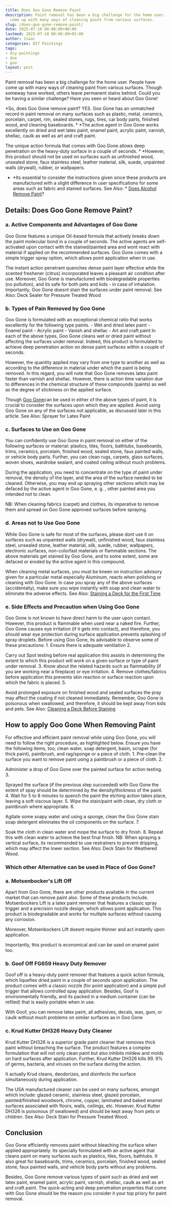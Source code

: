 ```yaml
---
title: Does Goo Gone Remove Paint
description: Paint removal has been a big challenge for the home user. People have
  come up with many ways of cleaning paint from various surfaces.
slug: /does-goo-gone-remove-paint/
date: 2025-07-10 00:00:00+00:00
lastmod: 2025-07-10 00:00:00+03:00
author: Isaac
categories: DIY Paintings
tags:
- diy-paintings
- doe
- goo
layout: post
---
```

Paint removal has been a big challenge for the home user. People have come up with many ways of cleaning paint from various surfaces. Though someway have worked, others leave permanent stains behind. Could you be having a similar challenge? Have you seen or heard about Goo Gone!

*So, does Goo Gone remove paint? YES. Goo Gone has an unmatched record in paint removal on many surfaces such as plastic, metal, ceramics, porcelain, carpet, rim, sealed stones, rugs, tires, car body parts, finished wood, and cleaning baseboards. * *The active agent in Goo Gone works excellently on dried and wet latex paint, enamel paint, acrylic paint, varnish, shellac, caulk as well as art and craft paint.

The unique action formula that comes with Goo Gone allows deep penetration on the heavy-duty surface in a couple of seconds. * *However, this product should not be used on surfaces such as unfinished wood, unsealed stone, faux stainless steel, leather material, silk, suede, unpainted walls (drywall), rubber, or wallpapers.

* *Its essential to consider the instructions given since these products are manufactured with a slight difference in user specifications for some areas such as fabric and stained surfaces. See Also: * [Does Alcohol Remove Paint](https://pestpolicy.com/does-alcohol-remove-paint/)?

##  Details: Does Goo Gone Remove Paint?

###  a. Active Components and Advantages of Goo Gone

Goo Gone features a unique Oil-based formula that actively breaks down the paint molecular bond in a couple of seconds. The active agents are self-activated upon contact with the stained/painted area and wont react with material if applied on the recommended surfaces. Goo Gone comes with a simple trigger spray option, which allows point application when in use.

The instant action penetrant quenches dense paint layer effective while the scented freshener (citrus) incorporated leaves a pleasant air condition after use. Moreover, Goo Gone is manufactured with biodegradable properties (no pollution), and its safe for both pets and kids - in case of inhalation. Importantly, Goo Gone doesnt stain the surfaces under paint removal. See Also: Deck Sealer for Pressure Treated Wood

###  b. Types of Pain Removed by Goo Gone

Goo Gone is formulated with an exceptional chemical ratio that works excellently for the following type paints. - Wet and dried latex paint - Enamel paint - Acrylic paint - Vanish and shellac - Art and craft paint In each of the above types, Goo Gone cleans wet or dried paint without affecting the surfaces under removal. Indeed, this product is formulated to achieve deep penetration action on dense paint surfaces within a couple of seconds.

However, the quantity applied may vary from one type to another as well as according to the difference in material under which the paint is being removed. In this regard, you will note that Goo Gone removes latex paint faster than varnish and shellac. However, there is action time variation due to differences in the chemical structure of these compounds (paints) as well as the degree of stickiness on the applied surface.

Though [Goo Gone](https://www.amazon.com/Goo-Gone-Latex-Cleaner-Surface/dp/B01JIRIIP4)can be used in either of the above types of paint, it is crucial to consider the surfaces upon which they are applied. Avoid using Goo Gone on any of the surfaces not applicable, as discussed later in this article. See Also: Sprayer for Latex Paint

###  c. Surfaces to Use on Goo Gone

You can confidently use Goo Gone in paint removal on either of the following surfaces or material: plastics, tiles, floors, bathtubs, baseboards, trims, ceramics, porcelain, finished wood, sealed stone, faux painted walls, or vehicle body parts. Further, you can clean rugs, carpets, glass surfaces, woven shoes, wardrobe sealant, and coated ceiling without much problems.

During the application, you need to concentrate on the type of paint under removal, the density of the layer, and the area of the surface needed to be cleaned. Otherwise, you may end up spraying other sections which may be defaced by the active agent in Goo Gone, e. g. , other painted area you intended not to clean.

NB: When cleaning fabrics (carpet) and clothes, its imperative to remove them and spread on Goo Gone approved surfaces before spraying.

###  d. Areas not to Use Goo Gone

While Goo Gone is safe for most of the surfaces, please dont use it on surfaces such as unpainted walls (drywall), unfinished wood, faux stainless steel, unsealed stone, leather material, silk, suede, rubber, wallpapers, electronic surfaces, non-colorfast materials or flammable sections. The above materials get stained by Goo Gone, and to some extent, some are defaced or eroded by the active agent in this compound.

When cleaning metal surfaces, you must be kneen on instruction advisory given for a particular metal especially Aluminum, reacts when polishing or cleaning with Goo Gone. In case you spray any of the above surfaces (accidentally), make sure you wipe instantly with soap and clean water to eliminate the adverse effects. See Also: [Staining a Deck for the First Time](https://pestpolicy.com/how-to-stain-a-deck-for-the-first-time/)

###  e. Side Effects and Precaution when Using Goo Gone

Goo Gone is not known to have direct harm to the user upon contact. However, this product is flammable when used near a naked fire. Further, Goo Gone causes eye irritation (if it gets into contact), and therefore, you should wear eye protection during surface application prevents splashing of spray droplets. Before using Goo Gone, its advisable to observe some of these precautions: 1. Ensure there is adequate ventilation 2.

Carry out Spot testing before real application this assists in determining the extent to which this product will work on a given surface or type of paint under removal. 3. Know about the related hazards such as flammability (if you are working near a fireplace) or eye irritation. 4. Remove clothes/fabrics before application this prevents skin reaction or surface reaction upon which the fabric is placed. 5.

Avoid prolonged exposure on finished wood and sealed surfaces the pray may affect the coating if not cleaned immediately. Remember, Goo Gone is poisonous when swallowed, and therefore, it should be kept away from kids and pets. See Also: [Cleaning a Deck Before Staining](https://pestpolicy.com/how-to-clean-a-deck-before-staining/)

##  How to apply Goo Gone When Removing Paint

For effective and efficient paint removal while using Goo Gone, you will need to follow the right procedure, as highlighted below. Ensure you have the following items, too; clean water, soap detergent, basin, scraper (for thick paint), paintbrush, and rag/sponge or a piece of cloth. 1. Pre-clean the surface you want to remove paint using a paintbrush or a piece of cloth. 2.

Administer a drop of Goo Gone over the painted surface for action testing. 3.

Sprayed the surface (if the previous step succeeded) with Goo Gone the extent of spay should be determined by the density/thickness of the paint. 4. Wait for 5 to 8 minutes to quench the paint the etching action takes place, leaving a soft viscous layer. 5. Wipe the stain/paint with clean, dry cloth or paintbrush where appropriate. 6.

Agitate some soapy water and using a sponge, clean the Goo Gone stain soap detergent eliminates the oil components on the surface. 7.

Soak the cloth in clean water and mope the surface to dry finish. 8. Repeat this with clean water to achieve the best final finish. NB: When spraying a vertical surface, its recommended to use restrainers to prevent dripping, which may affect the lower section. See Also: Deck Stain for Weathered Wood.

###  Which other Alternative can be used in Place of Goo Gone?

###  a. Motsenbocker's Lift Off

Apart from Goo Gone, there are other products available in the current market that can remove paint also. Some of these products include. Motsenbockers Lift is a latex paint remover that features a classic spray trigger and a precision nozzle design, which allows point application. This product is biodegradable and works for multiple surfaces without causing any corrosion.

Moreover, Motsenbockers Lift doesnt require thinner and act instantly upon application.

Importantly, this product is economical and can be used on enamel paint too.

###  b. Goof Off FG659 Heavy Duty Remover

Goof off is a heavy-duty paint remover that features a quick action formula, which liquefies dried paint in a couple of seconds upon application. The product comes with a classic nozzle (for point application) and a simple pull trigger that allows controlled spay application. Besides, Goof is environmentally friendly, and its packed in a medium container (can be refiled) that is easily portable when in use.

With Goof, you can remove latex paint, all adhesives, decals, wax, gum, or caulk without much problems on similar surfaces as in Goo Gone

###  c. Krud Kutter DH326 Heavy Duty Cleaner

Krud Kutter DH326 is a superior grade paint cleaner that removes thick paint without breaching the surface. The product features a complex formulation that will not only clean paint but also inhibits mildew and molds on hard surfaces after application. Further, Krud Kutter DH326 kills 99. 9% of germs, bacteria, and viruses on the surface during the action.

It actually Krud cleans, deodorizes, and disinfects the surface simultaneously during application.

The USA manufactured cleaner can be used on many surfaces, amongst which include: glazed ceramic, stainless steel, glazed porcelain, painted/finished woodwork, chrome, copper, laminated and baked enamel surfaces associated with floors, walls, ceilings, etc. However, Krud Kutter DH326 is poisonous (if swallowed) and should be kept away from pets or children. See Also: Deck Stain for Pressure Treated Wood.

##  Conclusion

Goo Gone efficiently removes paint without bleaching the surface when applied appropriately. Its specially formulated with an active agent that cleans paint on many surfaces such as plastics, tiles, floors, bathtubs. It also great for baseboards, trims, ceramics, porcelain, finished wood, sealed stone, faux painted walls, and vehicle body parts without any problems.

Besides, Goo Gone remove various types of paint such as dried and wet latex paint, enamel paint, acrylic paint, varnish, shellac, caulk as well as art and craft paint. The quick-acting and deep penetration properties that come with Goo Gone should be the reason you consider it your top priory for paint removal.
